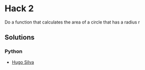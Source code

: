 # Hack 2

Do a function that calculates the area of ​​a circle that has a radius r

## Solutions
### Python 
* [Hugo Silva](https://github.com/hugoadriao/hack-to-be-fast/tree/master/hack_2/python/hugoadriao/hack_2.py)